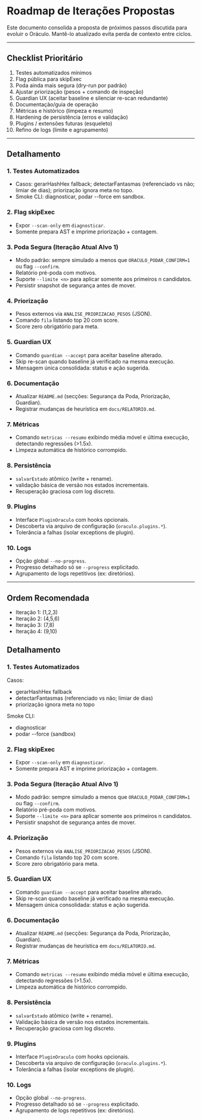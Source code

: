 # Roadmap de Iterações Propostas

Este documento consolida a proposta de próximos passos discutida para evoluir o Oráculo.
Mantê-lo atualizado evita perda de contexto entre ciclos.

---

## Checklist Prioritário

1. Testes automatizados mínimos
2. Flag pública para skipExec
3. Poda ainda mais segura (dry-run por padrão)
4. Ajustar priorização (pesos + comando de inspeção)
5. Guardian UX (aceitar baseline e silenciar re-scan redundante)
6. Documentação/guia de operação
7. Métricas e histórico (limpeza e resumo)
8. Hardening de persistência (erros e validação)
9. Plugins / extensões futuras (esqueleto)
10. Refino de logs (limite e agrupamento)

---

## Detalhamento

### 1. Testes Automatizados

- Casos: gerarHashHex fallback; detectarFantasmas (referenciado vs não; limiar de dias); priorização ignora meta no topo.
- Smoke CLI: diagnosticar, podar --force em sandbox.

### 2. Flag skipExec

- Expor `--scan-only` em `diagnosticar`.
- Somente prepara AST e imprime priorização + contagem.

### 3. Poda Segura (Iteração Atual Alvo 1)

- Modo padrão: sempre simulado a menos que `ORACULO_PODAR_CONFIRM=1` ou flag `--confirm`.
- Relatório pré-poda com motivos.
- Suporte `--limite <n>` para aplicar somente aos primeiros n candidatos.
- Persistir snapshot de segurança antes de mover.

### 4. Priorização

- Pesos externos via `ANALISE_PRIORIZACAO_PESOS` (JSON).
- Comando `fila` listando top 20 com score.
- Score zero obrigatório para meta.

### 5. Guardian UX

- Comando `guardian --accept` para aceitar baseline alterado.
- Skip re-scan quando baseline já verificado na mesma execução.
- Mensagem única consolidada: status e ação sugerida.

### 6. Documentação

- Atualizar `README.md` (secções: Segurança da Poda, Priorização, Guardian).
- Registrar mudanças de heurística em `docs/RELATORIO.md`.

### 7. Métricas

- Comando `metricas --resumo` exibindo média móvel e última execução, detectando regressões (>1.5x).
- Limpeza automática de histórico corrompido.

### 8. Persistência

- `salvarEstado` atômico (write + rename).
- validação básica de versão nos estados incrementais.
- Recuperação graciosa com log discreto.

### 9. Plugins

- Interface `PluginOraculo` com hooks opcionais.
- Descoberta via arquivo de configuração (`oraculo.plugins.*`).
- Tolerância a falhas (isolar exceptions de plugin).

### 10. Logs

- Opção global `--no-progress`.
- Progresso detalhado só se `--progress` explicitado.
- Agrupamento de logs repetitivos (ex: diretórios).

---

## Ordem Recomendada

- Iteração 1: (1,2,3)
- Iteração 2: (4,5,6)
- Iteração 3: (7,8)
- Iteração 4: (9,10)

## Detalhamento

### 1. Testes Automatizados

Casos:

- gerarHashHex fallback
- detectarFantasmas (referenciado vs não; limiar de dias)
- priorização ignora meta no topo

Smoke CLI:

- diagnosticar
- podar --force (sandbox)

### 2. Flag skipExec

- Expor `--scan-only` em `diagnosticar`.
- Somente prepara AST e imprime priorização + contagem.

### 3. Poda Segura (Iteração Atual Alvo 1)

- Modo padrão: sempre simulado a menos que `ORACULO_PODAR_CONFIRM=1` ou flag `--confirm`.
- Relatório pré-poda com motivos.
- Suporte `--limite <n>` para aplicar somente aos primeiros n candidatos.
- Persistir snapshot de segurança antes de mover.

### 4. Priorização

- Pesos externos via `ANALISE_PRIORIZACAO_PESOS` (JSON).
- Comando `fila` listando top 20 com score.
- Score zero obrigatório para meta.

### 5. Guardian UX

- Comando `guardian --accept` para aceitar baseline alterado.
- Skip re-scan quando baseline já verificado na mesma execução.
- Mensagem única consolidada: status e ação sugerida.

### 6. Documentação

- Atualizar `README.md` (secções: Segurança da Poda, Priorização, Guardian).
- Registrar mudanças de heurística em `docs/RELATORIO.md`.

### 7. Métricas

- Comando `metricas --resumo` exibindo média móvel e última execução, detectando regressões (>1.5x).
- Limpeza automática de histórico corrompido.

### 8. Persistência

- `salvarEstado` atômico (write + rename).
- Validação básica de versão nos estados incrementais.
- Recuperação graciosa com log discreto.

### 9. Plugins

- Interface `PluginOraculo` com hooks opcionais.
- Descoberta via arquivo de configuração (`oraculo.plugins.*`).
- Tolerância a falhas (isolar exceptions de plugin).

### 10. Logs

- Opção global `--no-progress`.
- Progresso detalhado só se `--progress` explicitado.
- Agrupamento de logs repetitivos (ex: diretórios).
